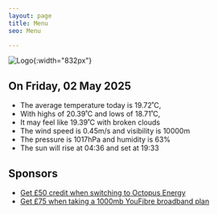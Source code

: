 ```yaml
---
layout: page
title: Menu
seo: Menu

---
```


![Logo](/images/logo.jpg){:width="832px"}

<!-- weather_marker starts -->
## On Friday, 02 May 2025

- The average temperature today is 19.72˚C,
- With highs of 20.39˚C and lows of 18.71˚C,
- It may feel like 19.39˚C with broken clouds
- The wind speed is 0.45m/s and visibility is 10000m
- The pressure is 1017hPa and humidity is 63%
- The sun will rise at 04:36 and set at 19:33

<!-- weather_marker ends -->

## Sponsors

- [Get £50 credit when switching to Octopus Energy](https://bit.ly/3oD1nnS)
- [Get £75 when taking a 1000mb YouFibre broadband plan](https://aklam.io/91zWhU?)
